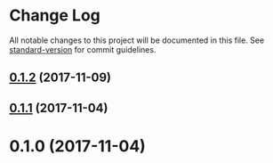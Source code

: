 # Change Log

All notable changes to this project will be documented in this file. See [standard-version](https://github.com/conventional-changelog/standard-version) for commit guidelines.

<a name="0.1.2"></a>
## [0.1.2](https://github.com/Morishiri/gulp-junit-merge/compare/v0.1.1...v0.1.2) (2017-11-09)



<a name="0.1.1"></a>
## [0.1.1](https://github.com/Morishiri/gulp-junit-merge/compare/v0.1.0...v0.1.1) (2017-11-04)



<a name="0.1.0"></a>
# 0.1.0 (2017-11-04)
